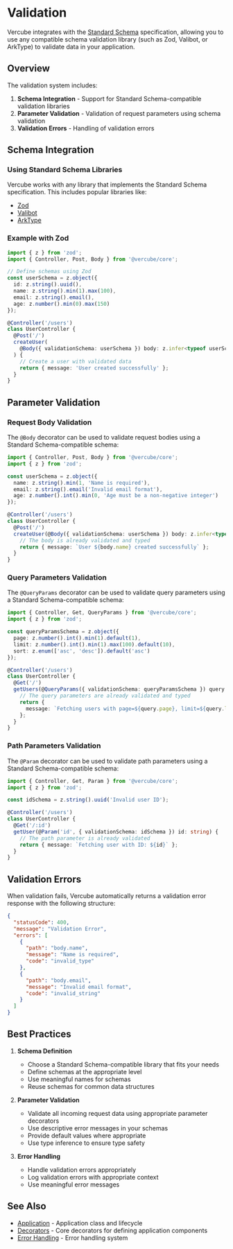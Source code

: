 # Validation

Vercube integrates with the [Standard Schema](https://github.com/standard-schema/standard-schema) specification, allowing you to use any compatible schema validation library (such as Zod, Valibot, or ArkType) to validate data in your application.

## Overview

The validation system includes:

1. **Schema Integration** - Support for Standard Schema-compatible validation libraries
2. **Parameter Validation** - Validation of request parameters using schema validation
3. **Validation Errors** - Handling of validation errors

## Schema Integration

### Using Standard Schema Libraries

Vercube works with any library that implements the Standard Schema specification. This includes popular libraries like:

- [Zod](https://github.com/colinhacks/zod)
- [Valibot](https://github.com/fabian-hiller/valibot)
- [ArkType](https://github.com/arktypeio/arktype)

### Example with Zod

```typescript
import { z } from 'zod';
import { Controller, Post, Body } from '@vercube/core';

// Define schemas using Zod
const userSchema = z.object({
  id: z.string().uuid(),
  name: z.string().min(1).max(100),
  email: z.string().email(),
  age: z.number().min(0).max(150)
});

@Controller('/users')
class UserController {
  @Post('/')
  createUser(
    @Body({ validationSchema: userSchema }) body: z.infer<typeof userSchema>,
  ) {
    // Create a user with validated data
    return { message: 'User created successfully' };
  }
}
```

## Parameter Validation

### Request Body Validation

The `@Body` decorator can be used to validate request bodies using a Standard Schema-compatible schema:

```typescript
import { Controller, Post, Body } from '@vercube/core';
import { z } from 'zod';

const userSchema = z.object({
  name: z.string().min(1, 'Name is required'),
  email: z.string().email('Invalid email format'),
  age: z.number().int().min(0, 'Age must be a non-negative integer')
});

@Controller('/users')
class UserController {
  @Post('/')
  createUser(@Body({ validationSchema: userSchema }) body: z.infer<typeof userSchema>) {
    // The body is already validated and typed
    return { message: `User ${body.name} created successfully` };
  }
}
```

### Query Parameters Validation

The `@QueryParams` decorator can be used to validate query parameters using a Standard Schema-compatible schema:

```typescript
import { Controller, Get, QueryParams } from '@vercube/core';
import { z } from 'zod';

const queryParamsSchema = z.object({
  page: z.number().int().min(1).default(1),
  limit: z.number().int().min(1).max(100).default(10),
  sort: z.enum(['asc', 'desc']).default('asc')
});

@Controller('/users')
class UserController {
  @Get('/')
  getUsers(@QueryParams({ validationSchema: queryParamsSchema }) query: z.infer<typeof queryParamsSchema>) {
    // The query parameters are already validated and typed
    return { 
      message: `Fetching users with page=${query.page}, limit=${query.limit}, sort=${query.sort}` 
    };
  }
}
```

### Path Parameters Validation

The `@Param` decorator can be used to validate path parameters using a Standard Schema-compatible schema:

```typescript
import { Controller, Get, Param } from '@vercube/core';
import { z } from 'zod';

const idSchema = z.string().uuid('Invalid user ID');

@Controller('/users')
class UserController {
  @Get('/:id')
  getUser(@Param('id', { validationSchema: idSchema }) id: string) {
    // The path parameter is already validated
    return { message: `Fetching user with ID: ${id}` };
  }
}
```

## Validation Errors

When validation fails, Vercube automatically returns a validation error response with the following structure:

```json
{
  "statusCode": 400,
  "message": "Validation Error",
  "errors": [
    {
      "path": "body.name",
      "message": "Name is required",
      "code": "invalid_type"
    },
    {
      "path": "body.email",
      "message": "Invalid email format",
      "code": "invalid_string"
    }
  ]
}
```

## Best Practices

1. **Schema Definition**
   - Choose a Standard Schema-compatible library that fits your needs
   - Define schemas at the appropriate level
   - Use meaningful names for schemas
   - Reuse schemas for common data structures

2. **Parameter Validation**
   - Validate all incoming request data using appropriate parameter decorators
   - Use descriptive error messages in your schemas
   - Provide default values where appropriate
   - Use type inference to ensure type safety

3. **Error Handling**
   - Handle validation errors appropriately
   - Log validation errors with appropriate context
   - Use meaningful error messages

## See Also

- [Application](./application.md) - Application class and lifecycle
- [Decorators](./decorators.md) - Core decorators for defining application components
- [Error Handling](/guide/error-handling) - Error handling system
